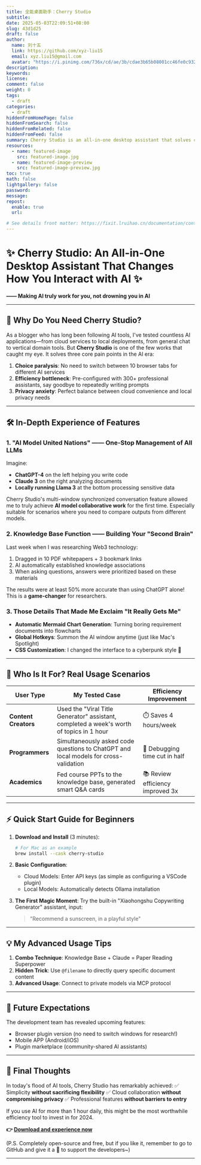 ```yaml
---
title: 全能桌面助手：Cherry Studio
subtitle:
date: 2025-05-03T22:09:51+08:00
slug: 43d1d25
draft: false
author:
  name: 刘十五
  link: https://github.com/xyz-liu15
  email: xyz.liu15@gmail.com
  avatar: "https://i.pinimg.com/736x/cd/ae/3b/cdae3b65b08001cc46fe0c932e786ea1.jpg"
description:
keywords:
license:
comment: false
weight: 0
tags:
  - draft
categories:
  - draft
hiddenFromHomePage: false
hiddenFromSearch: false
hiddenFromRelated: false
hiddenFromFeed: false
summary: Cherry Studio is an all-in-one desktop assistant that solves choice paralysis, efficiency bottlenecks, and privacy concerns in the AI era by providing one-stop management of multiple AI models, 300+ professional assistants, and knowledge base functionality, enabling users to truly utilize AI efficiently without being overwhelmed by it.
resources:
  - name: featured-image
    src: featured-image.jpg
  - name: featured-image-preview
    src: featured-image-preview.jpg
toc: true
math: false
lightgallery: false
password:
message:
repost:
  enable: true
  url:

# See details front matter: https://fixit.lruihao.cn/documentation/content-management/introduction/#front-matter
---
```


<!--more-->
# ✨ Cherry Studio: An All-in-One Desktop Assistant That Changes How You Interact with AI ✨

**—— Making AI truly work for you, not drowning you in AI**

---

## 🌟 **Why Do You Need Cherry Studio?**

As a blogger who has long been following AI tools, I've tested countless AI applications—from cloud services to local deployments, from general chat to vertical domain tools. But **Cherry Studio** is one of the few works that caught my eye. It solves three core pain points in the AI era:

1. **Choice paralysis**: No need to switch between 10 browser tabs for different AI services
2. **Efficiency bottleneck**: Pre-configured with 300+ professional assistants, say goodbye to repeatedly writing prompts
3. **Privacy anxiety**: Perfect balance between cloud convenience and local privacy needs

---

## 🛠️ **In-Depth Experience of Features**

### 1. **"AI Model United Nations" —— One-Stop Management of All LLMs**
Imagine:
- **ChatGPT-4** on the left helping you write code
- **Claude 3** on the right analyzing documents
- **Locally running Llama 3** at the bottom processing sensitive data

Cherry Studio's multi-window synchronized conversation feature allowed me to truly achieve **AI model collaborative work** for the first time. Especially suitable for scenarios where you need to compare outputs from different models.

### 2. **Knowledge Base Function —— Building Your "Second Brain"**
Last week when I was researching Web3 technology:
1. Dragged in 10 PDF whitepapers + 3 bookmark links
2. AI automatically established knowledge associations
3. When asking questions, answers were prioritized based on these materials

The results were at least 50% more accurate than using ChatGPT alone! This is a **game-changer** for researchers.

### 3. **Those Details That Made Me Exclaim "It Really Gets Me"**
- **Automatic Mermaid Chart Generation**: Turning boring requirement documents into flowcharts
- **Global Hotkeys**: Summon the AI window anytime (just like Mac's Spotlight)
- **CSS Customization**: I changed the interface to a cyberpunk style 💜

---

## 🎯 **Who Is It For? Real Usage Scenarios**

| User Type | My Tested Case | Efficiency Improvement |
|---------|------------|--------|
| **Content Creators** | Used the "Viral Title Generator" assistant, completed a week's worth of topics in 1 hour | ⏱️ Saves 4 hours/week |
| **Programmers** | Simultaneously asked code questions to ChatGPT and local models for cross-validation | 🐛 Debugging time cut in half |
| **Academics** | Fed course PPTs to the knowledge base, generated smart Q&A cards | 📚 Review efficiency improved 3x |

---

## ⚡ **Quick Start Guide for Beginners**

1. **Download and Install** (3 minutes):
   ```bash
   # For Mac as an example
   brew install --cask cherry-studio
   ```

2. **Basic Configuration**:
   - Cloud Models: Enter API keys (as simple as configuring a VSCode plugin)
   - Local Models: Automatically detects Ollama installation

3. **The First Magic Moment**:
   Try the built-in "Xiaohongshu Copywriting Generator" assistant, input:
   > "Recommend a sunscreen, in a playful style"

---

## 💡 **My Advanced Usage Tips**

1. **Combo Technique**: Knowledge Base + Claude = Paper Reading Superpower
2. **Hidden Trick**: Use `@filename` to directly query specific document content
3. **Advanced Usage**: Connect to private models via MCP protocol

---

## 🔮 **Future Expectations**

The development team has revealed upcoming features:
- Browser plugin version (no need to switch windows for research!)
- Mobile APP (Android/iOS)
- Plugin marketplace (community-shared AI assistants)

---

## 📌 **Final Thoughts**

In today's flood of AI tools, Cherry Studio has remarkably achieved:
✅ Simplicity **without sacrificing flexibility**
✅ Cloud collaboration **without compromising privacy**
✅ Professional features **without barriers to entry**

If you use AI for more than 1 hour daily, this might be the most worthwhile efficiency tool to invest in for 2024.

**👉 [Download and experience now](https://github.com/cherry-ai-studio)**

(P.S. Completely open-source and free, but if you like it, remember to go to GitHub and give it a 🌟 to support the developers~)

---
        